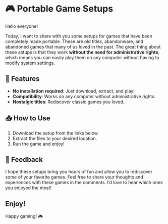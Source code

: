 # 🎮 Portable Game Setups

Hello everyone!

Today, I want to share with you some setups for games that have been completely made portable. These are old titles, abandonware, and abandoned games that many of us loved in the past. The great thing about these setups is that they work **without the need for administrative rights**, which means you can easily play them on any computer without having to modify system settings.

## 🌟 Features

- **No installation required**: Just download, extract, and play!
- **Compatibility**: Works on any computer without administrative rights.
- **Nostalgic titles**: Rediscover classic games you loved.

## 📥 How to Use

1. Download the setup from the links below.
2. Extract the files to your desired location.
3. Run the game and enjoy!

## 💬 Feedback

I hope these setups bring you hours of fun and allow you to rediscover some of your favorite games. Feel free to share your thoughts and experiences with these games in the comments. I’d love to hear which ones you enjoyed the most!

## Enjoy!

Happy gaming! 🎮
